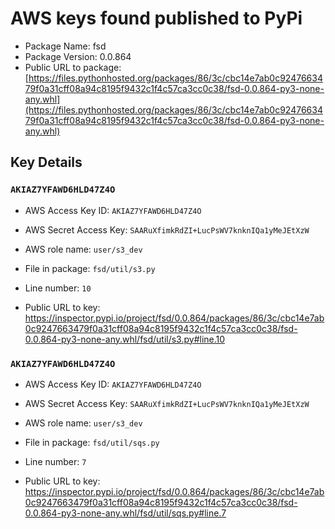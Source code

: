 # AWS keys found published to PyPi

* Package Name: fsd
* Package Version: 0.0.864
* Public URL to package: [https://files.pythonhosted.org/packages/86/3c/cbc14e7ab0c9247663479f0a31cff08a94c8195f9432c1f4c57ca3cc0c38/fsd-0.0.864-py3-none-any.whl](https://files.pythonhosted.org/packages/86/3c/cbc14e7ab0c9247663479f0a31cff08a94c8195f9432c1f4c57ca3cc0c38/fsd-0.0.864-py3-none-any.whl)

## Key Details

### `AKIAZ7YFAWD6HLD47Z4O`

* AWS Access Key ID: `AKIAZ7YFAWD6HLD47Z4O`
* AWS Secret Access Key: `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` 
* AWS role name: `user/s3_dev`
* File in package: `fsd/util/s3.py`
* Line number: `10`

* Public URL to key: https://inspector.pypi.io/project/fsd/0.0.864/packages/86/3c/cbc14e7ab0c9247663479f0a31cff08a94c8195f9432c1f4c57ca3cc0c38/fsd-0.0.864-py3-none-any.whl/fsd/util/s3.py#line.10



### `AKIAZ7YFAWD6HLD47Z4O`

* AWS Access Key ID: `AKIAZ7YFAWD6HLD47Z4O`
* AWS Secret Access Key: `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` 
* AWS role name: `user/s3_dev`
* File in package: `fsd/util/sqs.py`
* Line number: `7`

* Public URL to key: https://inspector.pypi.io/project/fsd/0.0.864/packages/86/3c/cbc14e7ab0c9247663479f0a31cff08a94c8195f9432c1f4c57ca3cc0c38/fsd-0.0.864-py3-none-any.whl/fsd/util/sqs.py#line.7


